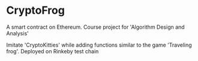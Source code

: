# CryptoFrog
A smart contract on Ethereum. Course project for 'Algorithm Design and Analysis'

Imitate 'CryptoKitties' while adding functions similar to the game 'Traveling frog'. 
Deployed on Rinkeby test chain

